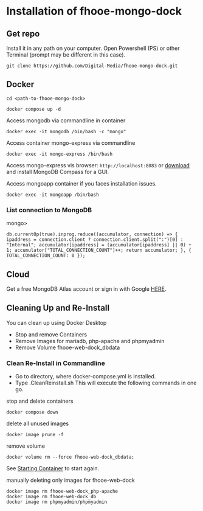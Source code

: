 # Installation of fhooe-mongo-dock

## Get repo

Install it in any path on your computer.
Open Powershell (PS) or other Terminal (prompt may be different in this case).

```shell
git clone https://github.com/Digital-Media/fhooe-mongo-dock.git
```

## Docker

`cd <path-to-fhooe-mongo-dock>`
```
docker compose up -d
```
Access mongodb via commandline in container
```
docker exec -it mongodb /bin/bash -c "mongo"
```
Access container mongo-express via commandline
```
docker exec -it mongo-express /bin/bash
```
Access mongo-express vis browser: `http://localhost:8083`
or [download](https://www.mongodb.com/try/download/compass) and install MongoDB Compass for a GUI. 

Access mongoapp container if you faces installation issues.
```
docker exec -it mongoapp /bin/bash
```
### List connection to MongoDB 
mongo> 
  ```
  db.currentOp(true).inprog.reduce((accumulator, connection) => { ipaddress = connection.client ? connection.client.split(":")[0] : "Internal"; accumulator[ipaddress] = (accumulator[ipaddress] || 0) + 1; accumulator["TOTAL_CONNECTION_COUNT"]++; return accumulator; }, { TOTAL_CONNECTION_COUNT: 0 });
  ```
## Cloud

Get a free MongoDB Atlas account or sign in with Google [HERE](https://www.mongodb.com/cloud/atlas/register).

## Cleaning Up and Re-Install
You can clean up using Docker Desktop
- Stop and remove Containers
- Remove Images for mariadb, php-apache and phpmyadmin
- Remove Volume fhooe-web-dock_dbdata

### Clean Re-Install in Commandline
- Go to directory, where docker-compose.yml is installed.
- Type \.CleanReinstall.sh
  This will execute the following commands in one go.

stop and delete containers
```shell
docker compose down
```
delete all unused images
```shell
docker image prune -f
```
remove volume
```shell
docker volume rm --force fhooe-web-dock_dbdata;
```
See [Starting Container](#starting-containers) to start again.

manually deleting only images for fhooe-web-dock
```shell
docker image rm fhooe-web-dock_php-apache
docker image rm fhooe-web-dock_db
docker image rm phpmyadmin/phpmyadmin
```
